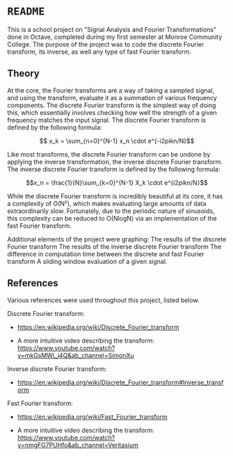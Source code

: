 # `README`

This is a school project on "Signal Analysis and Fourier Transformations" done in Octave, completed during my first semester at Monroe Community College.
The purpose of the project was to code the discrete Fourier transform, its inverse, as well any type of fast Fourier transform.


## Theory

At the core, the Fourier transforms are a way of taking a sampled signal, and using the transform, evaluate it as a summation of various frequency components.
The discrete Fourier transform is the simplest way of doing this, which essentially involves checking how well the strength of a given frequency matches the input signal.
The discrete Fourier transform is defined by the following formula:
```math
 x_k = \sum_{n=0}^{N-1} x_n \cdot e^{-i2pikn/N}
```
Like most transforms, the discrete Fourier transform can be undone by applying the inverse transformation, the inverse discrete Fourier transform.
The inverse discrete Fourier transform is defined by the following formula:
```math
x_n = \frac{1}{N}\sum_{k=0}^{N-1} X_k \cdot e^{i2pikn/N}
```
While the discrete Fourier transform is incredibly beautiful at its core, it has a complexity of O(N²), which makes evaluating large amounts of data extraordinarily slow. 
Fortunately, due to the periodic nature of sinusoids, this complexity can be reduced to O(NlogN) via an implementation of the fast Fourier transform.


Additional elements of the project were graphing:
	The results of the discrete Fourier transform
	The results of the inverse discrete Fourier transform
	The difference in computation time between the discrete and fast Fourier transform
	A sliding window evaluation of a given signal.


## References

Various references were used throughout this project, listed below.


Discrete Fourier transform:
- https://en.wikipedia.org/wiki/Discrete_Fourier_transform

- A more intuitive video describing the transform:
https://www.youtube.com/watch?v=mkGsMWi_j4Q&ab_channel=SimonXu

Inverse discrete Fourier transform:
- https://en.wikipedia.org/wiki/Discrete_Fourier_transform#Inverse_transform

Fast Fourier transform:
- https://en.wikipedia.org/wiki/Fast_Fourier_transform

- A more intuitive video describing the transform:
https://www.youtube.com/watch?v=nmgFG7PUHfo&ab_channel=Veritasium
